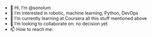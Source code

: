 - 👋 Hi, I’m @sonolum
- 👀 I’m interested in robotic, machine learning, Python, DevOps
- 🌱 I’m currently learning at Coursera all this stuff mentioned above
- 💞️ I’m looking to collaborate on: no decision yet
- 📫 How to reach me:

<!---
sonolum/sonolum is a ✨ special ✨ repository because its `README.md` (this file) appears on your GitHub profile.
You can click the Preview link to take a look at your changes.
--->
